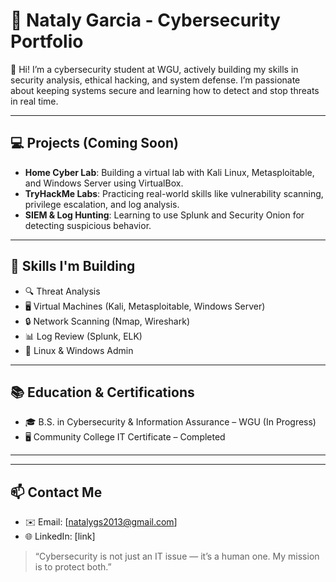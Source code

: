 # 💼 Nataly Garcia - Cybersecurity Portfolio

👋 Hi! I’m a cybersecurity student at WGU, actively building my skills in security analysis, ethical hacking, and system defense. I’m passionate about keeping systems secure and learning how to detect and stop threats in real time.

---

## 💻 Projects (Coming Soon)

- **Home Cyber Lab**: Building a virtual lab with Kali Linux, Metasploitable, and Windows Server using VirtualBox.
- **TryHackMe Labs**: Practicing real-world skills like vulnerability scanning, privilege escalation, and log analysis.
- **SIEM & Log Hunting**: Learning to use Splunk and Security Onion for detecting suspicious behavior.

---

## 🧠 Skills I'm Building
- 🔍 Threat Analysis
- 🖥️ Virtual Machines (Kali, Metasploitable, Windows Server)
- 🔒 Network Scanning (Nmap, Wireshark)
- 📊 Log Review (Splunk, ELK)
- 🐧 Linux & Windows Admin

---

## 📚 Education & Certifications
- 🎓 B.S. in Cybersecurity & Information Assurance – WGU (In Progress)
- 🖥️ Community College IT Certificate – Completed

---

---

## 📫 Contact Me
- ✉️ Email: [natalygs2013@gmail.com]
- 🌐 LinkedIn: [link]


> “Cybersecurity is not just an IT issue — it’s a human one. My mission is to protect both.”  
